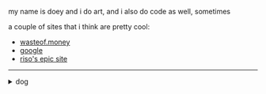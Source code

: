 my name is doey and i do art, and i also do code as well, sometimes

a couple of sites that i think are pretty cool:
- [wasteof.money](https://wasteof.money)
- [google](https://www.google.com)
- [riso's epic site](http://riso.gay)
---

<details><summary>dog</summary>
<img src="drink_dr_peppa.png">
</details>

